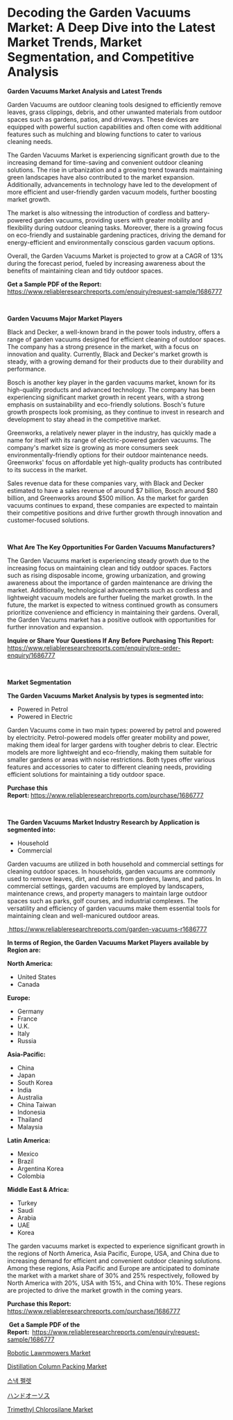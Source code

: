 <p><h1>Decoding the Garden Vacuums Market: A Deep Dive into the Latest Market Trends, Market Segmentation, and Competitive Analysis</h1></p><p><strong>Garden Vacuums Market Analysis and Latest Trends</strong></p>
<p><p>Garden Vacuums are outdoor cleaning tools designed to efficiently remove leaves, grass clippings, debris, and other unwanted materials from outdoor spaces such as gardens, patios, and driveways. These devices are equipped with powerful suction capabilities and often come with additional features such as mulching and blowing functions to cater to various cleaning needs.</p><p>The Garden Vacuums Market is experiencing significant growth due to the increasing demand for time-saving and convenient outdoor cleaning solutions. The rise in urbanization and a growing trend towards maintaining green landscapes have also contributed to the market expansion. Additionally, advancements in technology have led to the development of more efficient and user-friendly garden vacuum models, further boosting market growth.</p><p>The market is also witnessing the introduction of cordless and battery-powered garden vacuums, providing users with greater mobility and flexibility during outdoor cleaning tasks. Moreover, there is a growing focus on eco-friendly and sustainable gardening practices, driving the demand for energy-efficient and environmentally conscious garden vacuum options.</p><p>Overall, the Garden Vacuums Market is projected to grow at a CAGR of 13% during the forecast period, fueled by increasing awareness about the benefits of maintaining clean and tidy outdoor spaces.</p></p>
<p><strong>Get a Sample PDF of the Report:&nbsp;</strong> <a href="https://www.reliableresearchreports.com/enquiry/request-sample/1686777">https://www.reliableresearchreports.com/enquiry/request-sample/1686777</a></p>
<p>&nbsp;</p>
<p><strong>Garden Vacuums Major Market Players</strong></p>
<p><p>Black and Decker, a well-known brand in the power tools industry, offers a range of garden vacuums designed for efficient cleaning of outdoor spaces. The company has a strong presence in the market, with a focus on innovation and quality. Currently, Black and Decker's market growth is steady, with a growing demand for their products due to their durability and performance.</p><p>Bosch is another key player in the garden vacuums market, known for its high-quality products and advanced technology. The company has been experiencing significant market growth in recent years, with a strong emphasis on sustainability and eco-friendly solutions. Bosch's future growth prospects look promising, as they continue to invest in research and development to stay ahead in the competitive market.</p><p>Greenworks, a relatively newer player in the industry, has quickly made a name for itself with its range of electric-powered garden vacuums. The company's market size is growing as more consumers seek environmentally-friendly options for their outdoor maintenance needs. Greenworks' focus on affordable yet high-quality products has contributed to its success in the market.</p><p>Sales revenue data for these companies vary, with Black and Decker estimated to have a sales revenue of around $7 billion, Bosch around $80 billion, and Greenworks around $500 million. As the market for garden vacuums continues to expand, these companies are expected to maintain their competitive positions and drive further growth through innovation and customer-focused solutions.</p></p>
<p>&nbsp;</p>
<p><strong>What Are The Key Opportunities For Garden Vacuums Manufacturers?</strong></p>
<p><p>The Garden Vacuums market is experiencing steady growth due to the increasing focus on maintaining clean and tidy outdoor spaces. Factors such as rising disposable income, growing urbanization, and growing awareness about the importance of garden maintenance are driving the market. Additionally, technological advancements such as cordless and lightweight vacuum models are further fueling the market growth. In the future, the market is expected to witness continued growth as consumers prioritize convenience and efficiency in maintaining their gardens. Overall, the Garden Vacuums market has a positive outlook with opportunities for further innovation and expansion.</p></p>
<p><strong>Inquire or Share Your Questions If Any Before Purchasing This Report:</strong> <a href="https://www.reliableresearchreports.com/enquiry/pre-order-enquiry/1686777">https://www.reliableresearchreports.com/enquiry/pre-order-enquiry/1686777</a></p>
<p>&nbsp;</p>
<p><strong>Market Segmentation</strong></p>
<p><strong>The Garden Vacuums Market Analysis by types is segmented into:</strong></p>
<p><ul><li>Powered in Petrol</li><li>Powered in Electric</li></ul></p>
<p><p>Garden Vacuums come in two main types: powered by petrol and powered by electricity. Petrol-powered models offer greater mobility and power, making them ideal for larger gardens with tougher debris to clear. Electric models are more lightweight and eco-friendly, making them suitable for smaller gardens or areas with noise restrictions. Both types offer various features and accessories to cater to different cleaning needs, providing efficient solutions for maintaining a tidy outdoor space.</p></p>
<p><strong>Purchase this Report:&nbsp;</strong><a href="https://www.reliableresearchreports.com/purchase/1686777">https://www.reliableresearchreports.com/purchase/1686777</a></p>
<p>&nbsp;</p>
<p><strong>The Garden Vacuums Market Industry Research by Application is segmented into:</strong></p>
<p><ul><li>Household</li><li>Commercial</li></ul></p>
<p><p>Garden vacuums are utilized in both household and commercial settings for cleaning outdoor spaces. In households, garden vacuums are commonly used to remove leaves, dirt, and debris from gardens, lawns, and patios. In commercial settings, garden vacuums are employed by landscapers, maintenance crews, and property managers to maintain large outdoor spaces such as parks, golf courses, and industrial complexes. The versatility and efficiency of garden vacuums make them essential tools for maintaining clean and well-manicured outdoor areas.</p></p>
<p><a href="https://www.reliableresearchreports.com/garden-vacuums-r1686777">&nbsp;https://www.reliableresearchreports.com/garden-vacuums-r1686777</a></p>
<p><strong>In terms of Region, the Garden Vacuums Market Players available by Region are:</strong></p>
<p>
    <p> <strong> North America: </strong>
        <ul>
            <li>United States</li>
            <li>Canada</li>
        </ul>
        </p> 
    <p> <strong> Europe: </strong>
        <ul>
            <li>Germany</li>
            <li>France</li>
            <li>U.K.</li>
            <li>Italy</li>
            <li>Russia</li>
        </ul>
        </p> 
    <p> <strong> Asia-Pacific: </strong>
        <ul>
            <li>China</li>
            <li>Japan</li>
            <li>South Korea</li>
            <li>India</li>
            <li>Australia</li>
            <li>China Taiwan</li>
            <li>Indonesia</li>
            <li>Thailand</li>
            <li>Malaysia</li>
        </ul>
        </p> 
    <p> <strong> Latin America: </strong>
        <ul>
            <li>Mexico</li>
            <li>Brazil</li>
            <li>Argentina Korea</li>
            <li>Colombia</li>
        </ul>
        </p> 
    <p> <strong> Middle East & Africa: </strong>
        <ul>
            <li>Turkey</li>
            <li>Saudi</li>
            <li>Arabia</li>
            <li>UAE</li>
            <li>Korea</li>
        </ul>
    </p>
    </p>
<p><p>The garden vacuums market is expected to experience significant growth in the regions of North America, Asia Pacific, Europe, USA, and China due to increasing demand for efficient and convenient outdoor cleaning solutions. Among these regions, Asia Pacific and Europe are anticipated to dominate the market with a market share of 30% and 25% respectively, followed by North America with 20%, USA with 15%, and China with 10%. These regions are projected to drive the market growth in the coming years.</p></p>
<p><strong>Purchase this Report: </strong><a href="https://www.reliableresearchreports.com/purchase/1686777">https://www.reliableresearchreports.com/purchase/1686777</a></p>
<p>&nbsp;<strong>Get a Sample PDF of the Report:&nbsp;&nbsp;</strong><a href="https://www.reliableresearchreports.com/enquiry/request-sample/1686777">https://www.reliableresearchreports.com/enquiry/request-sample/1686777</a></p>
<p><strong></strong></p>
<p><p><a href="https://github.com/mancsybtousav/Market-Research-Report-List-2/blob/main/robotic-lawnmowers-market.md">Robotic Lawnmowers Market</a></p><p><a href="https://issuu.com/reportprime-2/docs/distillation-column-packing-market-size-2030.pptx">Distillation Column Packing Market</a></p><p><a href="https://medium.com/@davionolson1/%EC%8A%A4%EB%82%B5-%ED%8E%A0%EB%A6%BF-%EC%8B%9C%EC%9E%A5-2031%EB%85%84%EA%B9%8C%EC%A7%80-%EC%84%B1%EA%B3%B5%EC%A0%81%EC%9D%B8-%EB%B9%84%EC%A6%88%EB%8B%88%EC%8A%A4-%EC%A0%84%EB%9E%B5%EC%9D%98-%EC%97%B4%EC%87%A0%EB%A5%BC-%EC%98%88%EC%B8%A1%ED%95%A9%EB%8B%88%EB%8B%A4-5144f44ba7eb">스낵 펠렛</a></p><p><a href="https://github.com/xtkhtofdt934839/Market-Research-Report-List-1/blob/main/258640031783.md">ハンドオーソス</a></p><p><a href="https://issuu.com/reportprime-2/docs/trimethyl-chlorosilane-market-size-2030.pptx">Trimethyl Chlorosilane Market</a></p></p>